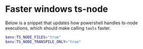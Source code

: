 # Faster windows ts-node

Below is a snippet that updates how powershell handles ts-node executions,
which should make calling `tools` faster.

```powershell
$env:TS_NODE_FILES="true"
$env:TS_NODE_TRANSPILE_ONLY="true"
```

